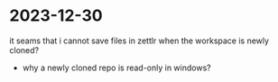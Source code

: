 # 2023-12-30
it seams that i cannot save files in zettlr when the workspace is newly cloned?

- why a newly cloned repo is read-only in windows?